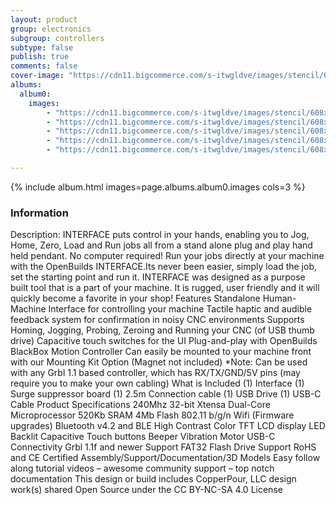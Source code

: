 ```yaml
---
layout: product
group: electronics
subgroup: controllers
subtype: false
publish: true
comments: false
cover-image: "https://cdn11.bigcommerce.com/s-itwgldve/images/stencil/608x608/products/3812/8705/INTERFACE_Rohs_CE__84505.1675310623.png?c=2"
albums:
  album0:
    images:
        - "https://cdn11.bigcommerce.com/s-itwgldve/images/stencil/608x608/products/3812/8705/INTERFACE_Rohs_CE__84505.1675310623.png?c=2"
        - "https://cdn11.bigcommerce.com/s-itwgldve/images/stencil/608x608/products/3812/8786/interface-spinning__86834.1675310623.gif?c=2"
        - "https://cdn11.bigcommerce.com/s-itwgldve/images/stencil/608x608/products/3812/8678/INTERFACEwatermark_InUse1__59151.1675310622.png?c=2"
        - "https://cdn11.bigcommerce.com/s-itwgldve/images/stencil/608x608/products/3812/8720/INTERFACE_watermark_Ports__11965.1675310623.png?c=2"
        - "https://cdn11.bigcommerce.com/s-itwgldve/images/stencil/608x608/products/3812/8682/INTERFACEwatermark_Box__29394.1675310623.png?c=2"

---
```


{% include album.html images=page.albums.album0.images cols=3 %}

### Information

Description:
 INTERFACE puts control in your hands, enabling you to Jog, Home, Zero, Load and Run jobs all from a stand alone plug and play hand held pendant. No computer required! Run your jobs directly at your machine with the OpenBuilds INTERFACE.Its never been easier, simply load the job, set the starting point and run it. INTERFACE was designed as a purpose built tool that is a part of your machine. It is rugged, user friendly and it will quickly become a favorite in your shop!   Features  Standalone Human-Machine Interface for controlling your machine Tactile haptic and audible feedback system for confirmation in noisy CNC environments Supports Homing, Jogging, Probing, Zeroing and Running your CNC (of USB thumb drive) Capacitive touch switches for the UI Plug-and-play with OpenBuilds BlackBox Motion Controller Can easily be mounted to your machine front with our Mounting Kit Option (Magnet not included) *Note: Can be used with any Grbl 1.1 based controller, which has RX/TX/GND/5V pins (may require you to make your own cabling)  What is Included  (1) Interface (1) Surge suppressor board (1) 2.5m Connection cable (1) USB Drive (1) USB-C Cable  Product Specifications  240Mhz 32-bit Xtensa Dual-Core Microprocessor 520Kb SRAM 4Mb Flash 802.11 b/g/n Wifi (Firmware upgrades) Bluetooth v4.2 and BLE  High Contrast Color TFT LCD display LED Backlit Capacitive Touch buttons Beeper Vibration Motor USB-C Connectivity Grbl 1.1f and newer Support FAT32 Flash Drive Support RoHS and CE Certified  Assembly/Support/Documentation/3D Models Easy follow along tutorial videos – awesome community support – top notch documentation This design or build includes CopperPour, LLC design work(s) shared Open Source under the CC BY-NC-SA 4.0 License  

